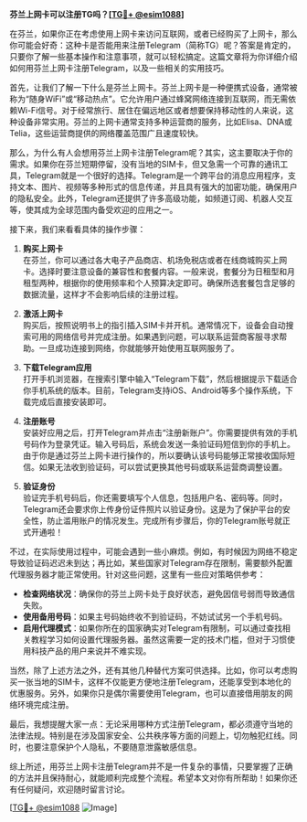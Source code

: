 **芬兰上网卡可以注册TG吗？[[TG💪+ @esim1088](https://t.me/s/esim1088)]**

在芬兰，如果你正在考虑使用上网卡来访问互联网，或者已经购买了上网卡，那么你可能会好奇：这种卡是否能用来注册Telegram（简称TG）呢？答案是肯定的，只要你了解一些基本操作和注意事项，就可以轻松搞定。这篇文章将为你详细介绍如何用芬兰上网卡注册Telegram，以及一些相关的实用技巧。

首先，让我们了解一下什么是芬兰上网卡。芬兰上网卡是一种便携式设备，通常被称为“随身WiFi”或“移动热点”。它允许用户通过蜂窝网络连接到互联网，而无需依赖Wi-Fi信号。对于经常旅行、居住在偏远地区或者想要保持移动性的人来说，这种设备非常实用。芬兰的上网卡通常支持多种运营商的服务，比如Elisa、DNA或Telia，这些运营商提供的网络覆盖范围广且速度较快。

那么，为什么有人会想用芬兰上网卡注册Telegram呢？其实，这主要取决于你的需求。如果你在芬兰短期停留，没有当地的SIM卡，但又急需一个可靠的通讯工具，Telegram就是一个很好的选择。Telegram是一个跨平台的消息应用程序，支持文本、图片、视频等多种形式的信息传递，并且具有强大的加密功能，确保用户的隐私安全。此外，Telegram还提供了许多高级功能，如频道订阅、机器人交互等，使其成为全球范围内备受欢迎的应用之一。

接下来，我们来看看具体的操作步骤：

1. **购买上网卡**  
   在芬兰，你可以通过各大电子产品商店、机场免税店或者在线商城购买上网卡。选择时要注意设备的兼容性和套餐内容。一般来说，套餐分为日租型和月租型两种，根据你的使用频率和个人预算决定即可。确保所选套餐包含足够的数据流量，这样才不会影响后续的注册过程。

2. **激活上网卡**  
   购买后，按照说明书上的指引插入SIM卡并开机。通常情况下，设备会自动搜索可用的网络信号并完成注册。如果遇到问题，可以联系运营商客服寻求帮助。一旦成功连接到网络，你就能够开始使用互联网服务了。

3. **下载Telegram应用**  
   打开手机浏览器，在搜索引擎中输入“Telegram下载”，然后根据提示下载适合你手机系统的版本。目前，Telegram支持iOS、Android等多个操作系统，下载完成后直接安装即可。

4. **注册账号**  
   安装好应用之后，打开Telegram并点击“注册新账户”。你需要提供有效的手机号码作为登录凭证。输入号码后，系统会发送一条验证码短信到你的手机上。由于你是通过芬兰上网卡进行操作的，所以要确认该号码能够正常接收国际短信。如果无法收到验证码，可以尝试更换其他号码或联系运营商调整设置。

5. **验证身份**  
   验证完手机号码后，你还需要填写个人信息，包括用户名、密码等。同时，Telegram还会要求你上传身份证件照片以验证身份。这是为了保护平台的安全性，防止滥用账户的情况发生。完成所有步骤后，你的Telegram账号就正式开通啦！

不过，在实际使用过程中，可能会遇到一些小麻烦。例如，有时候因为网络不稳定导致验证码迟迟未到达；再比如，某些国家对Telegram存在限制，需要额外配置代理服务器才能正常使用。针对这些问题，这里有一些应对策略供参考：

- **检查网络状况**：确保你的芬兰上网卡处于良好状态，避免因信号弱而导致通信失败。
- **使用备用号码**：如果主号码始终收不到验证码，不妨试试另一个手机号码。
- **启用代理模式**：如果你所在的国家确实对Telegram有限制，可以通过查找相关教程学习如何设置代理服务器。虽然这需要一定的技术门槛，但对于习惯使用科技产品的用户来说并不难实现。

当然，除了上述方法之外，还有其他几种替代方案可供选择。比如，你可以考虑购买一张当地的SIM卡，这样不仅能更方便地注册Telegram，还能享受到本地化的优惠服务。另外，如果你只是偶尔需要使用Telegram，也可以直接借用朋友的网络环境完成注册。

最后，我想提醒大家一点：无论采用哪种方式注册Telegram，都必须遵守当地的法律法规。特别是在涉及国家安全、公共秩序等方面的问题上，切勿触犯红线。同时，也要注意保护个人隐私，不要随意泄露敏感信息。

综上所述，用芬兰上网卡注册Telegram并不是一件复杂的事情，只要掌握了正确的方法并且保持耐心，就能顺利完成整个流程。希望本文对你有所帮助！如果你还有任何疑问，欢迎随时留言讨论。

[[TG💪+ @esim1088](https://t.me/s/esim1088) ![Image](https://i.postimg.cc/4NQfJmqS/Snipaste-2025-05-13-00-14-12.png)]